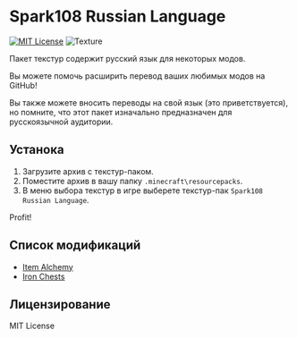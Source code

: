 # Spark108 Russian Language
[![MIT License](https://img.shields.io/github/license/LambdAurora/LambDynamicLights?style=flat-square)](https://raw.githubusercontent.com/spark108/minecraft-mods-russian/main/License)
![Texture](https://img.shields.io/badge/features-TEXTURE-brightgreen)

Пакет текстур содержит русский язык для некоторых модов.

Вы можете помочь расширить перевод ваших любимых модов на GitHub!

Вы также можете вносить переводы на свой язык (это приветствуется), но помните, что этот пакет изначально предназначен для русскоязычной аудитории.

## Устанока
1. Загрузите архив с текстур-паком.
2. Поместите архив в вашу папку `.minecraft\resourcepacks`.
3. В меню выбора текстур в игре выберете текстур-пак `Spark108 Russian Language`.

Profit!

## Список модификаций
- [Item Alchemy](https://modrinth.com/mod/item-alchemy)
- [Iron Chests](https://modrinth.com/mod/iron-chests-fabric)

## Лицензирование

MIT License
